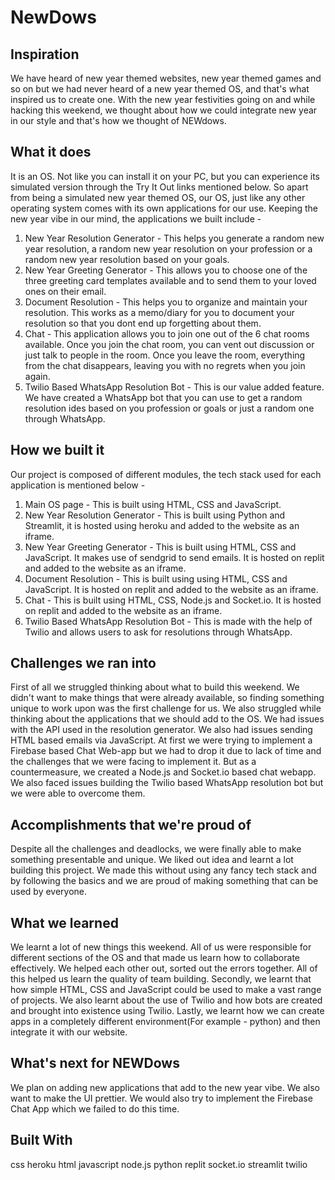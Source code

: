 # NewDows
## Inspiration
We have heard of new year themed websites, new year themed games and so on but we had never heard of a new year themed OS, and that's what inspired us to create one. With the new year festivities going on and while hacking this weekend, we thought about how we could integrate new year in our style and that's how we thought of NEWdows.

## What it does
It is an OS. Not like you can install it on your PC, but you can experience its simulated version through the Try It Out links mentioned below. So apart from being a simulated new year themed OS, our OS, just like any other operating system comes with its own applications for our use. Keeping the new year vibe in our mind, the applications we built include -
1. New Year Resolution Generator - This helps you generate a random new year resolution, a random new year resolution on your profession or a random new year resolution based on your goals.
2. New Year Greeting Generator - This allows you to choose one of the three greeting card templates available and to send them to your loved ones on their email.
3. Document Resolution - This helps you to organize and maintain your resolution. This works as a memo/diary for you to document your resolution so that you dont end up forgetting about them.
4. Chat - This application allows you to join one out of the 6 chat rooms available. Once you join the chat room, you can vent out discussion or just talk to people in the room. Once you leave the room, everything from the chat disappears, leaving you with no regrets when you join again.
5. Twilio Based WhatsApp Resolution Bot - This is our value added feature. We have created a WhatsApp bot that you can use to get a random resolution ides based on you profession or goals or just a random one through WhatsApp.

## How we built it
Our project is composed of different modules, the tech stack used for each application is mentioned below -
1. Main OS page - This is built using HTML, CSS and JavaScript.
2. New Year Resolution Generator - This is built using Python and Streamlit, it is hosted using heroku and added to the website as an iframe.
3. New Year Greeting Generator - This is built using HTML, CSS and JavaScript. It makes use of sendgrid to send emails. It is hosted on replit and added to the website as an iframe.
4. Document Resolution - This is built using using HTML, CSS and JavaScript. It is hosted on replit and added to the website as an iframe.
5. Chat - This is built using HTML, CSS, Node.js and Socket.io. It is hosted on replit and added to the website as an iframe.
6. Twilio Based WhatsApp Resolution Bot - This is made with the help of Twilio and allows users to ask for resolutions through WhatsApp.

## Challenges we ran into
First of all we struggled thinking about what to build this weekend. We didn't want to make things that were already available, so finding something unique to work upon was the first challenge for us. We also struggled while thinking about the applications that we should add to the OS. We had issues with the API used in the resolution generator. We also had issues sending HTML based emails via JavaScript. At first we were trying to implement a Firebase based Chat Web-app but we had to drop it due to lack of time and the challenges that we were facing to implement it. But as a countermeasure, we created a Node.js and Socket.io based chat webapp. We also faced issues building the Twilio based WhatsApp resolution bot but we were able to overcome them.

## Accomplishments that we're proud of
Despite all the challenges and deadlocks, we were finally able to make something presentable and unique. We liked out idea and learnt a lot building this project. We made this without using any fancy tech stack and by following the basics and we are proud of making something that can be used by everyone.

## What we learned
We learnt a lot of new things this weekend. All of us were responsible for different sections of the OS and that made us learn how to collaborate effectively. We helped each other out, sorted out the errors together. All of this helped us learn the quality of team building. Secondly, we learnt that how simple HTML, CSS and JavaScript could be used to make a vast range of projects. We also learnt about the use of Twilio and how bots are created and brought into existence using Twilio. Lastly, we learnt how we can create apps in a completely different environment(For example - python) and then integrate it with our website.

## What's next for NEWDows
We plan on adding new applications that add to the new year vibe. We also want to make the UI prettier. We would also try to implement the Firebase Chat App which we failed to do this time.

## Built With
css
heroku
html
javascript
node.js
python
replit
socket.io
streamlit
twilio
